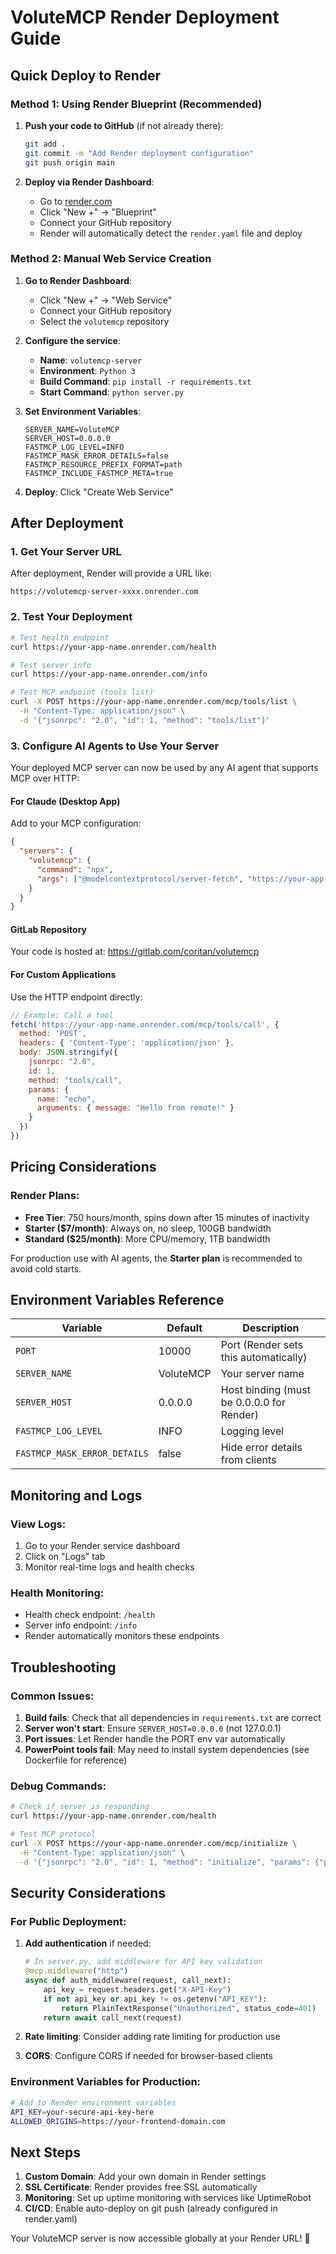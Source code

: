 # VoluteMCP Render Deployment Guide

## Quick Deploy to Render

### Method 1: Using Render Blueprint (Recommended)

1. **Push your code to GitHub** (if not already there):
   ```bash
   git add .
   git commit -m "Add Render deployment configuration"
   git push origin main
   ```

2. **Deploy via Render Dashboard**:
   - Go to [render.com](https://render.com)
   - Click "New +" → "Blueprint"
   - Connect your GitHub repository
   - Render will automatically detect the `render.yaml` file and deploy

### Method 2: Manual Web Service Creation

1. **Go to Render Dashboard**:
   - Click "New +" → "Web Service"
   - Connect your GitHub repository
   - Select the `volutemcp` repository

2. **Configure the service**:
   - **Name**: `volutemcp-server`
   - **Environment**: `Python 3`
   - **Build Command**: `pip install -r requirements.txt`
   - **Start Command**: `python server.py`

3. **Set Environment Variables**:
   ```
   SERVER_NAME=VoluteMCP
   SERVER_HOST=0.0.0.0
   FASTMCP_LOG_LEVEL=INFO
   FASTMCP_MASK_ERROR_DETAILS=false
   FASTMCP_RESOURCE_PREFIX_FORMAT=path
   FASTMCP_INCLUDE_FASTMCP_META=true
   ```

4. **Deploy**: Click "Create Web Service"

## After Deployment

### 1. Get Your Server URL
After deployment, Render will provide a URL like:
```
https://volutemcp-server-xxxx.onrender.com
```

### 2. Test Your Deployment
```bash
# Test health endpoint
curl https://your-app-name.onrender.com/health

# Test server info
curl https://your-app-name.onrender.com/info

# Test MCP endpoint (tools list)
curl -X POST https://your-app-name.onrender.com/mcp/tools/list \
  -H "Content-Type: application/json" \
  -d '{"jsonrpc": "2.0", "id": 1, "method": "tools/list"}'
```

### 3. Configure AI Agents to Use Your Server

Your deployed MCP server can now be used by any AI agent that supports MCP over HTTP:

#### For Claude (Desktop App)
Add to your MCP configuration:
```json
{
  "servers": {
    "volutemcp": {
      "command": "npx",
      "args": ["@modelcontextprotocol/server-fetch", "https://your-app-name.onrender.com"]
    }
  }
}
```

#### GitLab Repository
Your code is hosted at: https://gitlab.com/coritan/volutemcp

#### For Custom Applications
Use the HTTP endpoint directly:
```javascript
// Example: Call a tool
fetch('https://your-app-name.onrender.com/mcp/tools/call', {
  method: 'POST',
  headers: { 'Content-Type': 'application/json' },
  body: JSON.stringify({
    jsonrpc: "2.0",
    id: 1,
    method: "tools/call",
    params: {
      name: "echo",
      arguments: { message: "Hello from remote!" }
    }
  })
})
```

## Pricing Considerations

### Render Plans:
- **Free Tier**: 750 hours/month, spins down after 15 minutes of inactivity
- **Starter ($7/month)**: Always on, no sleep, 100GB bandwidth
- **Standard ($25/month)**: More CPU/memory, 1TB bandwidth

For production use with AI agents, the **Starter plan** is recommended to avoid cold starts.

## Environment Variables Reference

| Variable | Default | Description |
|----------|---------|-------------|
| `PORT` | 10000 | Port (Render sets this automatically) |
| `SERVER_NAME` | VoluteMCP | Your server name |
| `SERVER_HOST` | 0.0.0.0 | Host binding (must be 0.0.0.0 for Render) |
| `FASTMCP_LOG_LEVEL` | INFO | Logging level |
| `FASTMCP_MASK_ERROR_DETAILS` | false | Hide error details from clients |

## Monitoring and Logs

### View Logs:
1. Go to your Render service dashboard
2. Click on "Logs" tab
3. Monitor real-time logs and health checks

### Health Monitoring:
- Health check endpoint: `/health`
- Server info endpoint: `/info`
- Render automatically monitors these endpoints

## Troubleshooting

### Common Issues:

1. **Build fails**: Check that all dependencies in `requirements.txt` are correct
2. **Server won't start**: Ensure `SERVER_HOST=0.0.0.0` (not 127.0.0.1)
3. **Port issues**: Let Render handle the PORT env var automatically
4. **PowerPoint tools fail**: May need to install system dependencies (see Dockerfile for reference)

### Debug Commands:
```bash
# Check if server is responding
curl https://your-app-name.onrender.com/health

# Test MCP protocol
curl -X POST https://your-app-name.onrender.com/mcp/initialize \
  -H "Content-Type: application/json" \
  -d '{"jsonrpc": "2.0", "id": 1, "method": "initialize", "params": {"protocolVersion": "2024-11-05", "capabilities": {}}}'
```

## Security Considerations

### For Public Deployment:
1. **Add authentication** if needed:
   ```python
   # In server.py, add middleware for API key validation
   @mcp.middleware("http")
   async def auth_middleware(request, call_next):
       api_key = request.headers.get("X-API-Key")
       if not api_key or api_key != os.getenv("API_KEY"):
           return PlainTextResponse("Unauthorized", status_code=401)
       return await call_next(request)
   ```

2. **Rate limiting**: Consider adding rate limiting for production use
3. **CORS**: Configure CORS if needed for browser-based clients

### Environment Variables for Production:
```bash
# Add to Render environment variables
API_KEY=your-secure-api-key-here
ALLOWED_ORIGINS=https://your-frontend-domain.com
```

## Next Steps

1. **Custom Domain**: Add your own domain in Render settings
2. **SSL Certificate**: Render provides free SSL automatically  
3. **Monitoring**: Set up uptime monitoring with services like UptimeRobot
4. **CI/CD**: Enable auto-deploy on git push (already configured in render.yaml)

Your VoluteMCP server is now accessible globally at your Render URL! 🚀
